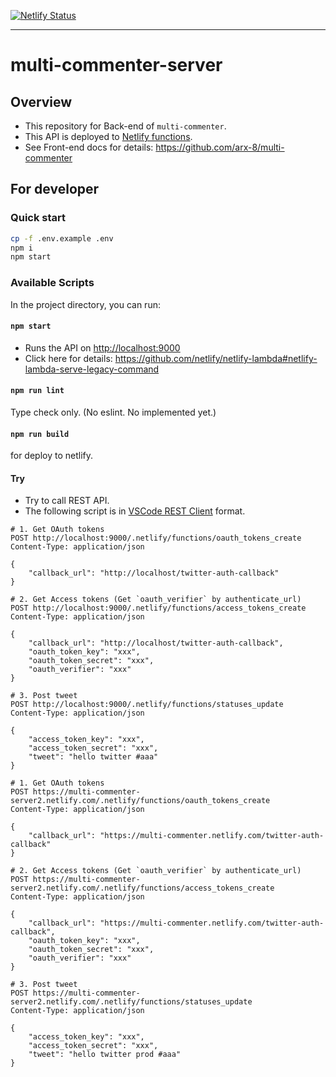 [![Netlify Status](https://api.netlify.com/api/v1/badges/512be369-c751-4b63-ba8b-0dba4be84f51/deploy-status)](https://app.netlify.com/sites/multi-commenter-server2/deploys)

---

# multi-commenter-server

## Overview

- This repository for Back-end of `multi-commenter`.
- This API is deployed to [Netlify functions](https://docs.netlify.com/functions/overview/).
- See Front-end docs for details: <https://github.com/arx-8/multi-commenter>

## For developer

### Quick start

```sh
cp -f .env.example .env
npm i
npm start
```

### Available Scripts

In the project directory, you can run:

#### `npm start`

- Runs the API on <http://localhost:9000>
- Click here for details: <https://github.com/netlify/netlify-lambda#netlify-lambda-serve-legacy-command>

#### `npm run lint`

Type check only. (No eslint. No implemented yet.)

#### `npm run build`

for deploy to netlify.

#### Try

- Try to call REST API.
- The following script is in [VSCode REST Client](https://marketplace.visualstudio.com/items?itemName=humao.rest-client) format.

```http
# 1. Get OAuth tokens
POST http://localhost:9000/.netlify/functions/oauth_tokens_create
Content-Type: application/json

{
    "callback_url": "http://localhost/twitter-auth-callback"
}

# 2. Get Access tokens (Get `oauth_verifier` by authenticate_url)
POST http://localhost:9000/.netlify/functions/access_tokens_create
Content-Type: application/json

{
    "callback_url": "http://localhost/twitter-auth-callback",
    "oauth_token_key": "xxx",
    "oauth_token_secret": "xxx",
    "oauth_verifier": "xxx"
}

# 3. Post tweet
POST http://localhost:9000/.netlify/functions/statuses_update
Content-Type: application/json

{
    "access_token_key": "xxx",
    "access_token_secret": "xxx",
    "tweet": "hello twitter #aaa"
}
```

```http
# 1. Get OAuth tokens
POST https://multi-commenter-server2.netlify.com/.netlify/functions/oauth_tokens_create
Content-Type: application/json

{
    "callback_url": "https://multi-commenter.netlify.com/twitter-auth-callback"
}

# 2. Get Access tokens (Get `oauth_verifier` by authenticate_url)
POST https://multi-commenter-server2.netlify.com/.netlify/functions/access_tokens_create
Content-Type: application/json

{
    "callback_url": "https://multi-commenter.netlify.com/twitter-auth-callback",
    "oauth_token_key": "xxx",
    "oauth_token_secret": "xxx",
    "oauth_verifier": "xxx"
}

# 3. Post tweet
POST https://multi-commenter-server2.netlify.com/.netlify/functions/statuses_update
Content-Type: application/json

{
    "access_token_key": "xxx",
    "access_token_secret": "xxx",
    "tweet": "hello twitter prod #aaa"
}
```
